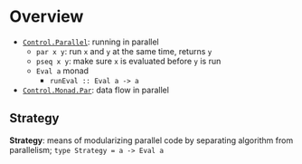 # Overview

- [`Control.Parallel`](Control.Parallel.md): running in parallel
  - `par x y`: run `x` and `y` at the same time, returns `y`
  - `pseq x y`: make sure `x` is evaluated before `y` is run
  - `Eval a` monad
    - `runEval :: Eval a -> a`
- [`Control.Monad.Par`](Control.Monad.Par.md): data flow in parallel

## Strategy

**Strategy**: means of modularizing parallel code by separating algorithm from
parallelism; `type Strategy = a -> Eval a`
